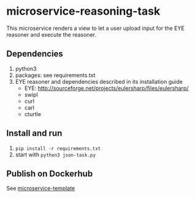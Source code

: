 # microservice-reasoning-task

This microservice renders a view to let a user upload input for the EYE reasoner and execute the reasoner.

## Dependencies
1. python3
2. packages: see requirements.txt
3. EYE reasoner and dependencies described in its installation guide
   - EYE: http://sourceforge.net/projects/eulersharp/files/eulersharp/
   - swipl
   - curl
   - carl
   - cturtle

## Install and run
1. ``pip install -r requirements.txt``
2. start with ``python3 json-task.py``

## Publish on Dockerhub
See [microservice-template](https://github.com/nie-ine/microservice-template)
